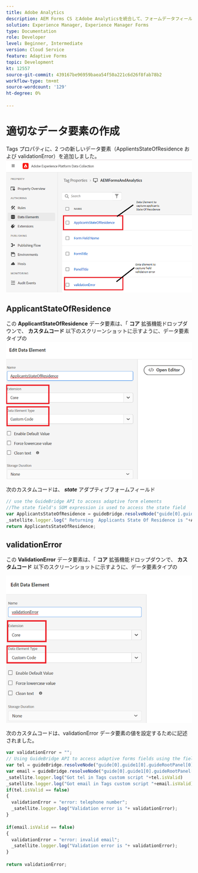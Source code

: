 ```yaml
---
title: Adobe Analytics
description: AEM Forms CS とAdobe Analyticsを統合して、フォームデータフィールドに関するレポートを作成する
solution: Experience Manager, Experience Manager Forms
type: Documentation
role: Developer
level: Beginner, Intermediate
version: Cloud Service
feature: Adaptive Forms
topic: Development
kt: 12557
source-git-commit: 439167be96959baea54f50a221c6d26f8fab78b2
workflow-type: tm+mt
source-wordcount: '129'
ht-degree: 0%

---
```


# 適切なデータ要素の作成

Tags プロパティに、2 つの新しいデータ要素（ApplientsStateOfResidence および validationError）を追加しました。
![adaptive-form](assets/data_elements.png)

## ApplicantStateOfResidence

この **ApplicantStateOfResidence** データ要素は、「 **コア** 拡張機能ドロップダウンで、 **カスタムコード** 以下のスクリーンショットに示すように、データ要素タイプの
![出願人の住居](assets/applicantstateofresidence.png)

次のカスタムコードは、 **_state_** アダプティブフォームフィールド

```javascript
// use the GuideBridge API to access adaptive form elements
//The state field's SOM expression is used to access the state field
var ApplicantsStateOfResidence = guideBridge.resolveNode("guide[0].guide1[0].guideRootPanel[0].state[0]").value;
_satellite.logger.log(" Returning  Applicants State Of Residence is "+ApplicantsStateOfResidence);
return ApplicantsStateOfResidence;
```

## validationError

この **ValidationError** データ要素は、「 **コア** 拡張機能ドロップダウンで、 **カスタムコード** 以下のスクリーンショットに示すように、データ要素タイプの

![validation-error](assets/validation-error.png)

次のカスタムコードは、validationError データ要素の値を設定するために記述されました。

```javascript
var validationError = "";
// Using GuideBridge API to access adaptive forms fields using the fields SOM expression
var tel = guideBridge.resolveNode("guide[0].guide1[0].guideRootPanel[0].telephone[0]");
var email = guideBridge.resolveNode("guide[0].guide1[0].guideRootPanel[0].email[0]");
_satellite.logger.log("Got tel in Tags custom script "+tel.isValid)
_satellite.logger.log("Got email in Tags custom script "+email.isValid)
if(tel.isValid == false)
{  
  validationError = "error: telephone number";
  _satellite.logger.log("Validation error is "+ validationError);
}

if(email.isValid == false)
{  
  validationError = "error: invalid email";
  _satellite.logger.log("Validation error is "+ validationError);
}

return validationError;
```
